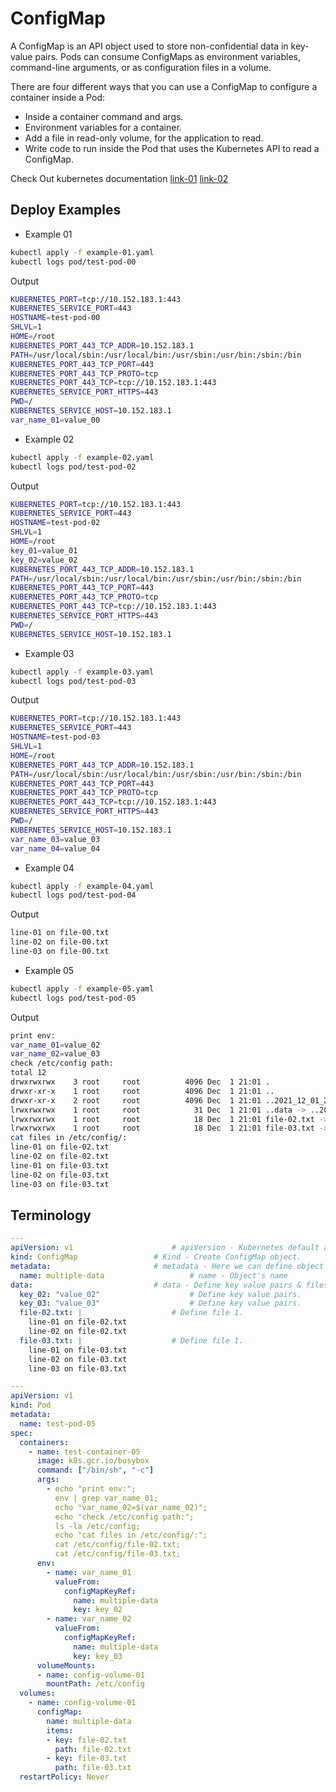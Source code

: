 # ConfigMap
A ConfigMap is an API object used to store non-confidential data in key-value pairs. Pods can consume ConfigMaps as environment variables, command-line arguments, or as configuration files in a volume.

There are four different ways that you can use a ConfigMap to configure a container inside a Pod:
- Inside a container command and args.
- Environment variables for a container.
- Add a file in read-only volume, for the application to read.
- Write code to run inside the Pod that uses the Kubernetes API to read a ConfigMap.

Check Out kubernetes documentation [link-01](https://kubernetes.io/docs/concepts/configuration/configmap) [link-02](https://kubernetes.io/docs/tasks/configure-pod-container/configure-pod-configmap)

## Deploy Examples
- Example 01
```bash
kubectl apply -f example-01.yaml
kubectl logs pod/test-pod-00
```
Output
```bash
KUBERNETES_PORT=tcp://10.152.183.1:443
KUBERNETES_SERVICE_PORT=443
HOSTNAME=test-pod-00
SHLVL=1
HOME=/root
KUBERNETES_PORT_443_TCP_ADDR=10.152.183.1
PATH=/usr/local/sbin:/usr/local/bin:/usr/sbin:/usr/bin:/sbin:/bin
KUBERNETES_PORT_443_TCP_PORT=443
KUBERNETES_PORT_443_TCP_PROTO=tcp
KUBERNETES_PORT_443_TCP=tcp://10.152.183.1:443
KUBERNETES_SERVICE_PORT_HTTPS=443
PWD=/
KUBERNETES_SERVICE_HOST=10.152.183.1
var_name_01=value_00
```
- Example 02
```bash
kubectl apply -f example-02.yaml
kubectl logs pod/test-pod-02
```
Output
```bash
KUBERNETES_PORT=tcp://10.152.183.1:443
KUBERNETES_SERVICE_PORT=443
HOSTNAME=test-pod-02
SHLVL=1
HOME=/root
key_01=value_01
key_02=value_02
KUBERNETES_PORT_443_TCP_ADDR=10.152.183.1
PATH=/usr/local/sbin:/usr/local/bin:/usr/sbin:/usr/bin:/sbin:/bin
KUBERNETES_PORT_443_TCP_PORT=443
KUBERNETES_PORT_443_TCP_PROTO=tcp
KUBERNETES_PORT_443_TCP=tcp://10.152.183.1:443
KUBERNETES_SERVICE_PORT_HTTPS=443
PWD=/
KUBERNETES_SERVICE_HOST=10.152.183.1
```
- Example 03
```bash
kubectl apply -f example-03.yaml
kubectl logs pod/test-pod-03
```
Output
```bash
KUBERNETES_PORT=tcp://10.152.183.1:443
KUBERNETES_SERVICE_PORT=443
HOSTNAME=test-pod-03
SHLVL=1
HOME=/root
KUBERNETES_PORT_443_TCP_ADDR=10.152.183.1
PATH=/usr/local/sbin:/usr/local/bin:/usr/sbin:/usr/bin:/sbin:/bin
KUBERNETES_PORT_443_TCP_PORT=443
KUBERNETES_PORT_443_TCP_PROTO=tcp
KUBERNETES_PORT_443_TCP=tcp://10.152.183.1:443
KUBERNETES_SERVICE_PORT_HTTPS=443
PWD=/
KUBERNETES_SERVICE_HOST=10.152.183.1
var_name_03=value_03
var_name_04=value_04
```
- Example 04
```bash
kubectl apply -f example-04.yaml
kubectl logs pod/test-pod-04
```
Output
```bash
line-01 on file-00.txt
line-02 on file-00.txt
line-03 on file-00.txt
```
- Example 05
```bash
kubectl apply -f example-05.yaml
kubectl logs pod/test-pod-05
```
Output
```bash
print env:
var_name_01=value_02
var_name_02=value_03
check /etc/config path:
total 12
drwxrwxrwx    3 root     root          4096 Dec  1 21:01 .
drwxr-xr-x    1 root     root          4096 Dec  1 21:01 ..
drwxr-xr-x    2 root     root          4096 Dec  1 21:01 ..2021_12_01_21_01_16.295128454
lrwxrwxrwx    1 root     root            31 Dec  1 21:01 ..data -> ..2021_12_01_21_01_16.295128454
lrwxrwxrwx    1 root     root            18 Dec  1 21:01 file-02.txt -> ..data/file-02.txt
lrwxrwxrwx    1 root     root            18 Dec  1 21:01 file-03.txt -> ..data/file-03.txt
cat files in /etc/config/:
line-01 on file-02.txt
line-02 on file-02.txt    
line-01 on file-03.txt
line-02 on file-03.txt
line-03 on file-03.txt  
```

## Terminology
```yaml
---
apiVersion: v1						# apiVersion - Kubernetes default api version.
kind: ConfigMap					# Kind - Create ConfigMap object.
metadata:						# metadata - Here we can define object name, labels and annotaions.  
  name: multiple-data					# name - Object's name
data:							# data - Define key value pairs & files that will insert to pod/container. 
  key_02: "value_02"					# Define key value pairs.
  key_03: "value_03"					# Define key value pairs.
  file-02.txt: |					# Define file 1.
    line-01 on file-02.txt
    line-02 on file-02.txt    
  file-03.txt: |					# Define file 1.
    line-01 on file-03.txt
    line-02 on file-03.txt
    line-03 on file-03.txt   

---
apiVersion: v1
kind: Pod
metadata:
  name: test-pod-05
spec:
  containers:
    - name: test-container-05
      image: k8s.gcr.io/busybox
      command: ["/bin/sh", "-c"]
      args:
        - echo "print env:";
          env | grep var_name_01;
          echo "var_name_02=$(var_name_02)";
          echo "check /etc/config path:";
          ls -la /etc/config;
          echo "cat files in /etc/config/:";
          cat /etc/config/file-02.txt;
          cat /etc/config/file-03.txt;
      env:
        - name: var_name_01
          valueFrom:
            configMapKeyRef:
              name: multiple-data
              key: key_02
        - name: var_name_02
          valueFrom:
            configMapKeyRef:
              name: multiple-data
              key: key_03      
      volumeMounts:
      - name: config-volume-01
        mountPath: /etc/config
  volumes:
    - name: config-volume-01
      configMap:
        name: multiple-data
        items:
        - key: file-02.txt
          path: file-02.txt
        - key: file-03.txt
          path: file-03.txt        
  restartPolicy: Never
```


